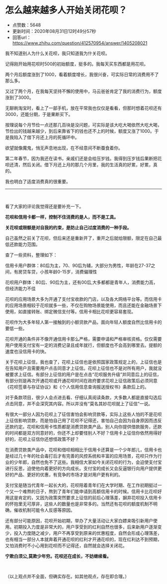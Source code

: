 # 怎么越来越多人开始关闭花呗？
- 点赞数：5648
- 更新时间：2020年08月31日12时49分57秒
- 回答url：https://www.zhihu.com/question/412570954/answer/1405208021
<body>
 <p data-pid="zXPKdXeX">我不知道别人为什么关花呗，我只知道我为什关花呗。</p>
 <p data-pid="qdJgahuP">记得刚开始用花呗时500的初始额度，挺多的。我每天买东西都是用花呗。</p>
 <p data-pid="hrdqTuNx">两个月后额度涨到了1000，看着额度增长，我很兴奋，可实际日常的消费用不了那么多。</p>
 <p data-pid="AYQpV25t">又过了两个月，在我每天坚持不懈的使用中，马云爸爸肯定了我的消费行为，额度涨到了3000。</p>
 <p data-pid="9Ujx9G_i">无聊刷淘宝时，看上了一部手机，放在平常我也仅仅是看看，但那时想着花呗还有3000，还能分期，于是果断买下。</p>
 <p data-pid="63mFk3V1">按理说每个月节俭一点还那几百块是没问题，可实际是该大吃大喝依然大吃大喝，节俭出的钱越来越少，到后来靠省下的钱也还不上的时候，额度又涨了1000。于是我陷入了借下月还上月的死循环中。</p>
 <p data-pid="mhIT1wW6">欲望就像魔鬼，悄无声息地出现，在不经意间不断蚕食着你。</p>
 <p data-pid="xjezw3xp">第二年春节，因为我还在读书，亲戚们还是会给压岁钱。我得到压岁钱后果断把花呗还清，然后关闭。借下月还上月的那几个月里，我的生活真的好累，好累，真的。</p>
 <p data-pid="5bOHJFSl">我也明白了适度消费真的很重要。</p>
 <hr>
 <p class="ztext-empty-paragraph"><br></p>
 <p data-pid="Aaw6zAPe">看了大家的评论我觉得还是要补充一下。</p>
 <p data-pid="cmMZiGYr"><b>花呗和信用卡都一样，控制不住消费的是人，而不是工具。</b></p>
 <p data-pid="4Y87bDWp"><b>关花呗或限额是对自我的约束，是防止自己过度消费的一种手段。</b></p>
 <p data-pid="oYFdWLi7">自己虽然之前关了花呗，但后来还是重新开了，重开之后就给限额，限定在自己最低还款能力范围。</p>
 <p data-pid="G36fO5Eh">查了一些资料，整理如下：</p>
 <p data-pid="RpdtsueE">信用卡用户群体：80后为主，70、90后为辅，大部分为男性，年龄在27-37之间，有房贷车贷，小孩年龄0-15岁，消费偏理性</p>
 <p data-pid="RObOnzNV">花呗用户群体：80后、90后为主，还有00后,大多都都是青年人，消费能力高，但经济能力不佳</p>
 <p data-pid="Yxq5gaWA">花呗的应用场景大多为开通了支付宝收款的门店，以及各大网络平台等。而信用卡的应用场景相较于花呗就多一些，不仅在购物场景能使用，而且还能在金融场景下使用，如直接转账、绑定微信支付等。信用卡相比花呗更容易套现。</p>
 <p data-pid="gZBH5UXB">花呗作为大多年轻人第一接触到的小额贷款产品，面向年轻人额度自然比信用卡的要低一些。</p>
 <p data-pid="mgEGMM5-">花呗开通的条件并不像开通信用卡那么严格，需要申请和严格审核资格。仅仅需要用户使用支付宝有一定的消费记录且成年就行，但额度也不会高到哪里去。提额的速度也没信用卡的快。</p>
 <p data-pid="LY7WGTwn">关于花呗上征信，我也查了，花呗上征信也是依照国家政策规定上的，上征信也是在告知用户且需要用户点击同意才上征信。花呗上征信也不是对所有用户，我就没被要求上征信。有部分上征信的用户是在点击“花呗服务升级”并同意后上的征信，有部分则是再次开通花呗或开通花呗时间在政府要求花呗上征信政策后必须同意《花呗签章与存证协议》和《个人信用信息查询报送授权书》条款后上的。</p>
 <p data-pid="rlE2hk2s">对于条款项目，很少人会点进去看、仔细认真阅读条款，大多数人都是直接勾选后点击同意，并不会深究其内容。所以并没有“莫名其妙花呗就上了征信”一说。</p>
 <p data-pid="EyvNSbZQ">有很大一部分人因为花呗上了征信害怕会影响贷款等，实际上这些人怕的不是花呗上征信影响贷款，而是怕自己用了花呗不记得还，害怕自己会因为自身原因而违反还款约定。花呗和信用卡性质都是消费贷款类产品，别人向你提供借款服务，还款的时间都是双方同意好的，你还不上却要怪别人不好？信用卡上征信你依然用得好好的，花呗上征信你还想怪政策不好？</p>
 <p data-pid="os4NuOiV">在消费贷款类产品中，花呗和借呗相相比于信用卡还算是一个少年郎儿，信用卡也是经过几十年的社会毒打后才有完善的风控系统和丰富的应用场景，花呗只作为行业的少年郎，自然也免不了这些。我相信大家如今关闭花呗的行为，会迫使支付宝进行反思，迫使他向着更好的方向成长。支付宝的成长又会反逼银行向用户提供更好的产品、更好的优惠，有竞争的市场才是对用户更有利的。</p>
 <p data-pid="_U1j58RK">支付宝是随当代青年一起长大的，花呗陪着青年们在大学时期、在工作初期挺过一个又一个难熬的日子，熬到了青年们能申请到高额信用卡的时候。信用卡比花呗好用这是肯定的，又因为政策突然要求上征信的前后心理落差，摒弃花呗投入信用卡的怀抱里无可厚非，这些人的数量也是非常多的。当然还有花呗的额度机制不明确，催收机制可能令人反感等原因。</p>
 <p data-pid="hhRcwgri">还有部分可能原因，花呗开始初期，举办了大量活动让大家白嫖来吸引新用户使用。初期投入力度是非常大的，用户享受到的红利自然也很多，后来新用户逐渐变少，投入力度随之减少，用户不再享受到原来的优惠程度，自然会形成心理落差，也有相当一部分人本就奔着开通花呗的红利才开通花呗的，现在红利达不到预期，又怕消费时不小心用到花呗而不记得还，自然就会选择关闭花。</p>
 <p data-pid="ebFzE0nk"><b>宁欺白须公,莫欺少年穷。花呗还在成长，不妨继续看。</b></p>
 <p class="ztext-empty-paragraph"><br></p>
 <p data-pid="OxLxudOl">（以上观点并不全面，但确实存在。如其他观点，存在即合理。）</p>
</body>